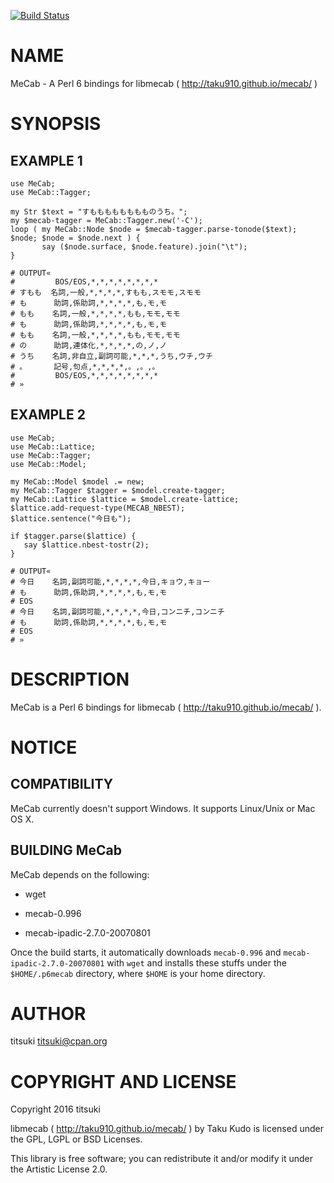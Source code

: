 [![Build Status](https://travis-ci.org/titsuki/p6-MeCab.svg?branch=master)](https://travis-ci.org/titsuki/p6-MeCab)

NAME
====

MeCab - A Perl 6 bindings for libmecab ( http://taku910.github.io/mecab/ )

SYNOPSIS
========

EXAMPLE 1
---------

    use MeCab;
    use MeCab::Tagger;

    my Str $text = "すもももももももものうち。";
    my $mecab-tagger = MeCab::Tagger.new('-C');
    loop ( my MeCab::Node $node = $mecab-tagger.parse-tonode($text); $node; $node = $node.next ) {
           say ($node.surface, $node.feature).join("\t");
    }

    # OUTPUT«
    #         BOS/EOS,*,*,*,*,*,*,*,*
    # すもも  名詞,一般,*,*,*,*,すもも,スモモ,スモモ
    # も      助詞,係助詞,*,*,*,*,も,モ,モ
    # もも    名詞,一般,*,*,*,*,もも,モモ,モモ
    # も      助詞,係助詞,*,*,*,*,も,モ,モ
    # もも    名詞,一般,*,*,*,*,もも,モモ,モモ
    # の      助詞,連体化,*,*,*,*,の,ノ,ノ
    # うち    名詞,非自立,副詞可能,*,*,*,うち,ウチ,ウチ
    # 。      記号,句点,*,*,*,*,。,。,。
    #         BOS/EOS,*,*,*,*,*,*,*,*
    # »

EXAMPLE 2
---------

    use MeCab;
    use MeCab::Lattice;
    use MeCab::Tagger;
    use MeCab::Model;

    my MeCab::Model $model .= new;
    my MeCab::Tagger $tagger = $model.create-tagger;
    my MeCab::Lattice $lattice = $model.create-lattice;
    $lattice.add-request-type(MECAB_NBEST);
    $lattice.sentence("今日も");

    if $tagger.parse($lattice) {
       say $lattice.nbest-tostr(2);
    }

    # OUTPUT«
    # 今日    名詞,副詞可能,*,*,*,*,今日,キョウ,キョー
    # も      助詞,係助詞,*,*,*,*,も,モ,モ
    # EOS
    # 今日    名詞,副詞可能,*,*,*,*,今日,コンニチ,コンニチ
    # も      助詞,係助詞,*,*,*,*,も,モ,モ
    # EOS
    # »

DESCRIPTION
===========

MeCab is a Perl 6 bindings for libmecab ( http://taku910.github.io/mecab/ ).

NOTICE
======

COMPATIBILITY
-------------

MeCab currently doesn't support Windows. It supports Linux/Unix or Mac OS X.

BUILDING MeCab
--------------

MeCab depends on the following:

  * wget

  * mecab-0.996

  * mecab-ipadic-2.7.0-20070801

Once the build starts, it automatically downloads `mecab-0.996` and `mecab-ipadic-2.7.0-20070801` with `wget` and installs these stuffs under the `$HOME/.p6mecab` directory, where `$HOME` is your home directory.

AUTHOR
======

titsuki <titsuki@cpan.org>

COPYRIGHT AND LICENSE
=====================

Copyright 2016 titsuki

libmecab ( http://taku910.github.io/mecab/ ) by Taku Kudo is licensed under the GPL, LGPL or BSD Licenses.

This library is free software; you can redistribute it and/or modify it under the Artistic License 2.0.
